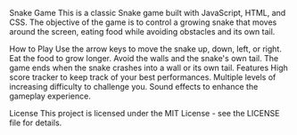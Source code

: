 Snake Game
This is a classic Snake game built with JavaScript, HTML, and CSS. The objective of the game is to control a growing snake that moves around the screen, eating food while avoiding obstacles and its own tail.

How to Play
Use the arrow keys to move the snake up, down, left, or right.
Eat the food to grow longer.
Avoid the walls and the snake's own tail.
The game ends when the snake crashes into a wall or its own tail.
Features
High score tracker to keep track of your best performances.
Multiple levels of increasing difficulty to challenge you.
Sound effects to enhance the gameplay experience.

License
This project is licensed under the MIT License - see the LICENSE file for details.
